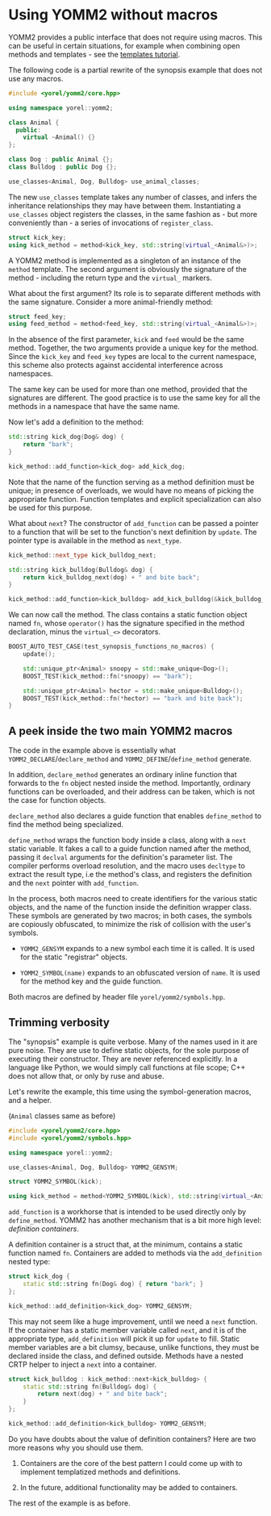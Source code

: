 

# Using YOMM2 without macros

YOMM2 provides a public interface that does not require using macros. This
can be useful in certain situations, for example when combining open methods
and templates - see the [templates tutorial](templates_tutorial.md).

The following code is a partial rewrite of the synopsis example that does not
use any macros.


```c++
#include <yorel/yomm2/core.hpp>

using namespace yorel::yomm2;

class Animal {
  public:
    virtual ~Animal() {}
};

class Dog : public Animal {};
class Bulldog : public Dog {};

use_classes<Animal, Dog, Bulldog> use_animal_classes;
```


The new `use_classes` template takes any number of
classes, and infers the inheritance relationships they may have between them.
Instantiating a `use_classes` object registers the
classes, in the same fashion as - but more conveniently than - a series of
invocations of `register_class`.


```c++
struct kick_key;
using kick_method = method<kick_key, std::string(virtual_<Animal&>)>;
```


A YOMM2 method is implemented as a singleton of an instance of the `method`
template. The second argument is obviously the signature of the method -
including the return type and the `virtual_` markers.

What about the first argument? Its role is to separate different methods with
the same signature. Consider a more animal-friendly method:


```c++
struct feed_key;
using feed_method = method<feed_key, std::string(virtual_<Animal&>)>;
```


In the absence of the first parameter, `kick` and `feed` would be the same
method. Together, the two arguments provide a unique key for the method.
Since the `kick_key` and `feed_key` types are local to the current namespace,
this scheme also protects against accidental interference across namespaces.

The same key can be used for more than one method, provided that the
signatures are different. The good practice is to use the same key for all
the methods in a namespace that have the same name.

Now let's add a definition to the method:


```c++
std::string kick_dog(Dog& dog) {
    return "bark";
}

kick_method::add_function<kick_dog> add_kick_dog;
```


Note that the name of the function serving as a method definition must be
unique; in presence of overloads, we would have no means of picking the
appropriate function. Function templates and explicit specialization can also
be used for this purpose.

What about `next`? The constructor of `add_function` can be passed a pointer
to a function that will be set to the function's next definition by
`update`. The pointer type is available in the method as `next_type`.


```c++
kick_method::next_type kick_bulldog_next;

std::string kick_bulldog(Bulldog& dog) {
    return kick_bulldog_next(dog) + " and bite back";
}

kick_method::add_function<kick_bulldog> add_kick_bulldog(&kick_bulldog_next);
```


We can now call the method. The class contains a static function object named
`fn`, whose `operator()` has the signature specified in the method
declaration, minus the `virtual_<>` decorators.


```c++
BOOST_AUTO_TEST_CASE(test_synopsis_functions_no_macros) {
    update();

    std::unique_ptr<Animal> snoopy = std::make_unique<Dog>();
    BOOST_TEST(kick_method::fn(*snoopy) == "bark");

    std::unique_ptr<Animal> hector = std::make_unique<Bulldog>();
    BOOST_TEST(kick_method::fn(*hector) == "bark and bite back");
}
```


## A peek inside the two main YOMM2 macros

The code in the example above is essentially what
`YOMM2_DECLARE`/`declare_method` and `YOMM2_DEFINE`/`define_method` generate.

In addition, `declare_method` generates an ordinary inline function that
forwards to the `fn` object nested inside the method. Importantly, ordinary
functions can be overloaded, and their address can be taken, which is not the
case for function objects.

`declare_method` also declares a guide function that enables `define_method`
to find the method being specialized.

`define_method` wraps the function body inside a class, along with a `next`
static variable. It fakes a call to a guide function named after the method,
passing it `declval` arguments for the definition's parameter list. The
compiler performs overload resolution, and the macro uses `decltype` to
extract the result type, i.e the method's class, and registers the definition
and the `next` pointer with `add_function`.

In the process, both macros need to create identifiers for the various static
objects, and the name of the function inside the definition wrapper class.
These symbols are generated by two macros; in both cases, the symbols are
copiously obfuscated, to minimize the risk of collision with the user's
symbols.

- `YOMM2_GENSYM` expands to a new symbol each time it is called. It is used
  for the static "registrar" objects.

- `YOMM2_SYMBOL(name)` expands to an obfuscated version of `name`. It is used
  for the method key and the guide function.

Both macros are defined by header file `yorel/yomm2/symbols.hpp`.




## Trimming verbosity

The "synopsis" example is quite verbose. Many of the names used in it are
pure noise. They are use to define static objects, for the sole purpose of
executing their constructor. They are never referenced explicitly. In a
language like Python, we would simply call functions at file scope; C++ does
not allow that, or only by ruse and abuse.

Let's rewrite the example, this time using the symbol-generation macros, and
a helper.




(`Animal` classes same as before)


```c++
#include <yorel/yomm2/core.hpp>
#include <yorel/yomm2/symbols.hpp>

using namespace yorel::yomm2;

use_classes<Animal, Dog, Bulldog> YOMM2_GENSYM;

struct YOMM2_SYMBOL(kick);

using kick_method = method<YOMM2_SYMBOL(kick), std::string(virtual_<Animal&>)>;
```


`add_function` is a workhorse that is intended to be used directly only by
`define_method`. YOMM2 has another mechanism that is a bit more high level:
*definition containers*.

A definition container is a struct that, at the minimum, contains a static
function named `fn`. Containers are added to methods via the
`add_definition` nested type:


```c++
struct kick_dog {
    static std::string fn(Dog& dog) { return "bark"; }
};

kick_method::add_definition<kick_dog> YOMM2_GENSYM;
```


This may not seem like a huge improvement, until we need a `next` function.
If the container has a static member variable called `next`, and it is of the
appropriate type, `add_definition` will pick it up for `update` to
fill. Static member variables are a bit clumsy, because, unlike functions,
they must be declared inside the class, and defined outside. Methods have a
nested CRTP helper to inject a `next` into a container.


```c++
struct kick_bulldog : kick_method::next<kick_bulldog> {
    static std::string fn(Bulldog& dog) {
        return next(dog) + " and bite back";
    }
};

kick_method::add_definition<kick_bulldog> YOMM2_GENSYM;
```


Do you have doubts about the value of definition containers? Here are two
more reasons why you should use them.

1. Containers are the core of the best pattern I could come up with to
   implement templatized methods and definitions.

2. In the future, additional functionality may be added to containers.

The rest of the example is as before.



